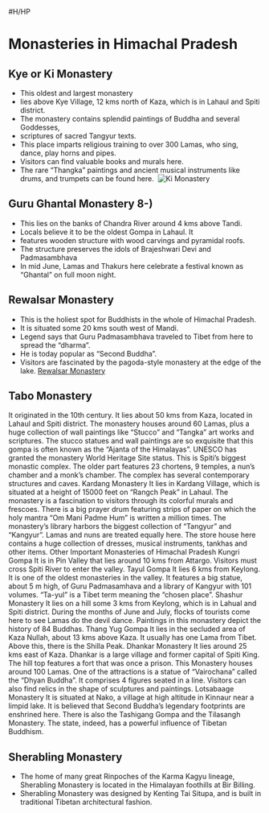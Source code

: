 #H/HP 
# Monasteries in Himachal Pradesh
## Kye or Ki Monastery
- This oldest and largest monastery 
- lies above Kye Village, 12 kms north of Kaza, which is in Lahaul and Spiti district. 
- The monastery contains splendid paintings of Buddha and several Goddesses, 
- scriptures of sacred Tangyur texts. 
- This place imparts religious training to over 300 Lamas, who sing, dance, play horns and pipes. 
- Visitors can find valuable books and murals here. 
- The rare “Thangka” paintings and ancient musical instruments like drums, and trumpets can be found here.
 ![Ki Monastery](https://i.imgur.com/4OvMmyi.jpg)

## Guru Ghantal Monastery 8-)
- This lies on the banks of Chandra River around 4 kms above Tandi. 
- Locals believe it to be the oldest Gompa in Lahaul. It
- features wooden structure with wood carvings and pyramidal roofs. 
- The structure preserves the idols of Brajeshwari Devi and Padmasambhava
- In mid June, Lamas and Thakurs here celebrate a festival known as “Ghantal” on full moon night.
## Rewalsar Monastery
- This is the holiest spot for Buddhists in the whole of Himachal Pradesh. 
- It is situated some 20 kms south west of Mandi. 
- Legend says that Guru Padmasambhava traveled to Tibet from here to spread the “dharma”. 
- He is today popular as “Second Buddha”. 
- Visitors are fascinated by the pagoda-style monastery at the edge of the lake.
[Rewalsar Monastery](https://i.imgur.com/u1iMp0C.png)
## Tabo Monastery
It originated in the 10th century. It lies about 50 kms from Kaza, located in Lahaul and Spiti district. The monastery houses around 60 Lamas, plus a huge collection of wall paintings like “Stucco” and “Tangka” art works and scriptures.
The stucco statues and wall paintings are so exquisite that this gompa is often known as the “Ajanta of the Himalayas”. UNESCO has granted the monastery World Heritage Site status.
This is Spiti’s biggest monastic complex. The older part features 23 chortens, 9 temples, a nun’s chamber and a monk’s chamber. The complex has several contemporary structures and caves.
Kardang Monastery
It lies in Kardang Village, which is situated at a height of 15000 feet on “Rangch Peak” in Lahaul. The monastery is a fascination to visitors through its colorful murals and frescoes. There is a big prayer drum featuring strips of paper on which the holy mantra “Om Mani Padme Hum” is written a million times. The monastery’s library harbors the biggest collection of “Tangyur” and “Kangyur”. Lamas and nuns are treated equally here. The store house here contains a huge collection of dresses, musical instruments, tankhas and other items.
Other Important Monasteries of Himachal Pradesh
Kungri Gompa
It is in Pin Valley that lies around 10 kms from Attargo. Visitors must cross Spiti River to enter the valley.
Tayul Gompa
It lies 6 kms from Keylong. It is one of the oldest monasteries in the valley. It features a big statue, about 5 m high, of Guru Padmasamhava and a library of Kangyur with 101 volumes. “Ta-yul” is a Tibet term meaning the “chosen place”.
Shashur Monastery
It lies on a hill some 3 kms from Keylong, which is in Lahual and Spiti district. During the months of June and July, flocks of tourists come here to see Lamas do the devil dance. Paintings in this monastery depict the history of 84 Buddhas.
Thang Yug Gompa
It lies in the secluded area of Kaza Nullah, about 13 kms above Kaza. It usually has one Lama from Tibet. Above this, there is the Shilla Peak.
Dhankar Monastery
It lies around 25 kms east of Kaza. Dhankar is a large village and former capital of Spiti King. The hill top features a fort that was once a prison. This Monastery houses around 100 Lamas. One of the attractions is a statue of “Vairochana” called the “Dhyan Buddha”. It comprises 4 figures seated in a line. Visitors can also find relics in the shape of sculptures and paintings.
Lotsabaage Monastery
It is situated at Nako, a village at high altitude in Kinnaur near a limpid lake. It is believed that Second Buddha’s legendary footprints are enshrined here. There is also the Tashigang Gompa and the Tilasangh Monastery. The state, indeed, has a powerful influence of Tibetan Buddhism.

## Sherabling Monastery
- The home of many great Rinpoches of the Karma Kagyu lineage, Sherabling Monastery is located in the Himalayan foothills at Bir Billing. 
- Sherabling Monastery was designed by Kenting Tai Situpa, and is built in traditional Tibetan architectural fashion.

